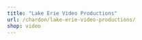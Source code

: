 ```yaml
---
title: "Lake Erie Video Productions"
url: /chardon/lake-erie-video-productions/
shop: video
---
```

